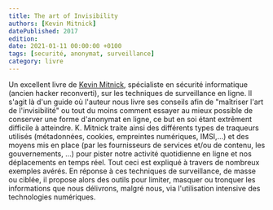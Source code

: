 ```yaml
---
title: The art of Invisibility
authors: [Kevin Mitnick]
datePublished: 2017
edition: 
date: 2021-01-11 00:00:00 +0100
tags: [securité, anonymat, surveillance]
category: livre
---
```

Un excellent livre de [Kevin Mitnick](https://fr.wikipedia.org/wiki/Kevin_Mitnick), spécialiste en sécurité informatique (ancien hacker reconverti), sur les techniques de surveillance en ligne. Il s'agit là d'un guide où l'auteur nous livre ses conseils afin de "maîtriser l'art de l'invisibilité" ou tout du moins comment essayer au mieux possible de conserver une forme d'anonymat en ligne, ce but en soi étant extrêment difficile à atteindre. K. Mitnick traite ainsi des différents types de traqueurs utilisés (métadonnées, cookies, empreintes numériques, IMSI,...) et des moyens mis en place (par les fournisseurs de services et/ou de contenu, les gouvernements, ...) pour pister notre activité quotidienne en ligne et nos déplacements en temps réel. Tout ceci est expliqué à travers de nombreux exemples avérés. En réponse à ces techniques de surveillance, de masse ou ciblée, il propose alors des outils pour limiter, masquer ou tronquer les informations que nous délivrons, malgré nous, via l'utilisation intensive des technologies numériques.
